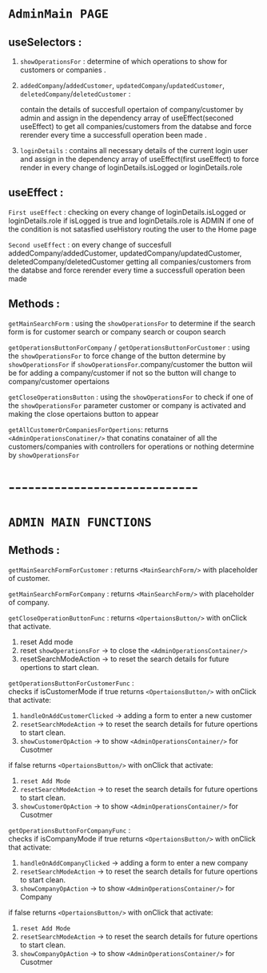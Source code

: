 # `AdminMain PAGE`

## useSelectors :

1. `showOperationsFor` : determine of which operations to show for customers or companies .

2. `addedCompany`/`addedCustomer`, `updatedCompany`/`updatedCustomer`,
   `deletedCompany`/`deletedCustomer` :

   contain the details of succesfull opertaion of company/customer by admin
   and assign in the dependency array of useEffect(seconed useEffect) to get all companies/customers
   from the databse and force rerender every time a successfull operation been made .

3. `loginDetails` : contains all necessary details of the current login user
   and assign in the dependency array of useEffect(first useEffect) to force render in
   every change of loginDetails.isLogged or loginDetails.role

## useEffect :

`First useEffect` : checking on every change of loginDetails.isLogged or loginDetails.role
if isLogged is true and loginDetails.role is ADMIN if one of the condition
is not satasfied useHistory routing the user to the Home page

`Second useEffect` : on every change of succesfull addedCompany/addedCustomer,
updatedCompany/updatedCustomer, deletedCompany/deletedCustomer
getting all companies/customers from the databse
and force rerender every time a successfull operation been made

## Methods :

`getMainSearchForm` : using the `showOperationsFor` to determine if the search form is
for customer search or company search or coupon search

`getOperationsButtonForCompany` / `getOperationsButtonForCustomer` :
using the `showOperationsFor` to force change of the button
determine by `showOperationsFor` if `showOperationsFor`.company/customer
the button wiil be for adding a company/customer
if not so the button will change to company/customer opertaions

`getCloseOperationsButton` : using the `showOperationsFor` to check if one of the
`showOperationsFor` parameter customer or company
is activated and making the close opertaions
button to appear

`getAllCustomerOrCompaniesForOpertions`:
returns `<AdminOperationsConatiner/>` that conatins conatainer of
all the customers/companies with controllers for operations or nothing determine by `showOperationsFor`

# -----------------------------

# `ADMIN MAIN FUNCTIONS`

## Methods :

`getMainSearchFormForCustomer` :
returns `<MainSearchForm/>` with placeholder of customer.

`getMainSearchFormForCompany` :
returns `<MainSearchForm/>` with placeholder of company.

`getCloseOperationButtonFunc` :
returns `<OpertaionsButton/>` with onClick that activate.

1. reset Add mode
2. reset `showOperationsFor` -> to close the `<AdminOperationsContainer/>`
3. resetSearchModeAction -> to reset the search details for future opertions to start clean.

`getOperationsButtonForCustomerFunc` :  
 checks if isCustomerMode if true
returns `<OpertaionsButton/>` with onClick that activate:

1. `handleOnAddCustomerClicked` -> adding a form to enter a new customer
2. `resetSearchModeAction` -> to reset the search details for future opertions to start clean.
3. `showCustomerOpAction` -> to show `<AdminOperationsContainer/>` for Cusotmer

if false returns `<OpertaionsButton/>` with onClick that activate:

1. `reset Add Mode`
2. `resetSearchModeAction` -> to reset the search details for future opertions to start clean.
3. `showCustomerOpAction` -> to show `<AdminOperationsContainer/>` for Cusotmer

`getOperationsButtonForCompanyFunc` :  
 checks if isCompanyMode if true
returns `<OpertaionsButton/>` with onClick that activate:

1. `handleOnAddCompanyClicked` -> adding a form to enter a new company
2. `resetSearchModeAction` -> to reset the search details for future opertions to start clean.
3. `showCompanyOpAction` -> to show `<AdminOperationsContainer/>` for Company

if false returns `<OpertaionsButton/>` with onClick that activate:

1. `reset Add Mode`
2. `resetSearchModeAction` -> to reset the search details for future opertions to start clean.
3. `showCompanyOpAction` -> to show `<AdminOperationsContainer/>` for Cusotmer
